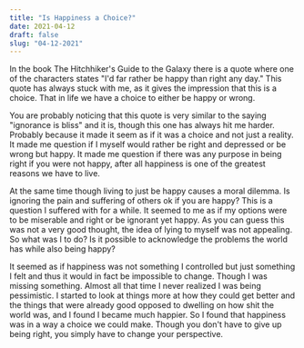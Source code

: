 ```yaml
---
title: "Is Happiness a Choice?"
date: 2021-04-12
draft: false
slug: "04-12-2021"
---
```

In the book The Hitchhiker's Guide to the Galaxy there is a quote where one of the characters states "I'd far rather be happy than right any day." This quote has always stuck with me, as it gives the impression that this is a choice. That in life we have a choice to either be happy or wrong.

You are probably noticing that this quote is very similar to the saying "ignorance is bliss" and it is, though this one has always hit me harder. Probably because it made it seem as if it was a choice and not just a reality. It made me question if I myself would rather be right and depressed or be wrong but happy. It made me question if there was any purpose in being right if you were not happy, after all happiness is one of the greatest reasons we have to live.

At the same time though living to just be happy causes a moral dilemma. Is ignoring the pain and suffering of others ok if you are happy? This is a question I suffered with for a while. It seemed to me as if my options were to be miserable and right or be ignorant yet happy. As you can guess this was not a very good thought, the idea of lying to myself was not appealing. So what was I to do? Is it possible to acknowledge the problems the world has while also being happy?

It seemed as if happiness was not something I controlled but just something I felt and thus it would in fact be impossible to change. Though I was missing something. Almost all that time I never realized I was being pessimistic. I started to look at things more at how they could get better and the things that were already good opposed to dwelling on how shit the world was, and I found I became much happier. So I found that happiness was in a way a choice we could make. Though you don't have to give up being right, you simply have to change your perspective.